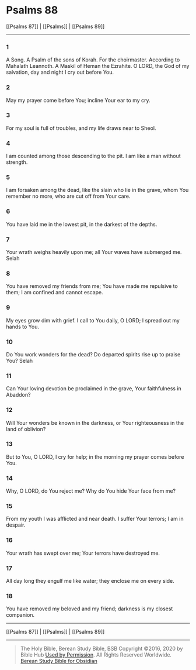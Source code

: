 # Psalms 88

[[Psalms 87]] | [[Psalms]] | [[Psalms 89]]

---

### 1
A Song. A Psalm of the sons of Korah. For the choirmaster. According to Mahalath Leannoth. A Maskil of Heman the Ezrahite. O LORD, the God of my salvation, day and night I cry out before You.

### 2
May my prayer come before You; incline Your ear to my cry.

### 3
For my soul is full of troubles, and my life draws near to Sheol.

### 4
I am counted among those descending to the pit. I am like a man without strength.

### 5
I am forsaken among the dead, like the slain who lie in the grave, whom You remember no more, who are cut off from Your care.

### 6
You have laid me in the lowest pit, in the darkest of the depths.

### 7
Your wrath weighs heavily upon me; all Your waves have submerged me. Selah

### 8
You have removed my friends from me; You have made me repulsive to them; I am confined and cannot escape.

### 9
My eyes grow dim with grief. I call to You daily, O LORD; I spread out my hands to You.

### 10
Do You work wonders for the dead? Do departed spirits rise up to praise You? Selah

### 11
Can Your loving devotion be proclaimed in the grave, Your faithfulness in Abaddon?

### 12
Will Your wonders be known in the darkness, or Your righteousness in the land of oblivion?

### 13
But to You, O LORD, I cry for help; in the morning my prayer comes before You.

### 14
Why, O LORD, do You reject me? Why do You hide Your face from me?

### 15
From my youth I was afflicted and near death. I suffer Your terrors; I am in despair.

### 16
Your wrath has swept over me; Your terrors have destroyed me.

### 17
All day long they engulf me like water; they enclose me on every side.

### 18
You have removed my beloved and my friend; darkness is my closest companion.

---

[[Psalms 87]] | [[Psalms]] | [[Psalms 89]]

---

> The Holy Bible, Berean Study Bible, BSB
> Copyright &copy;2016, 2020 by Bible Hub
> [Used by Permission](https://berean.bible/terms.htm). All Rights Reserved Worldwide.
> [Berean Study Bible for Obsidian](https://github.com/gapmiss/berean-study-bible-for-obsidian)

